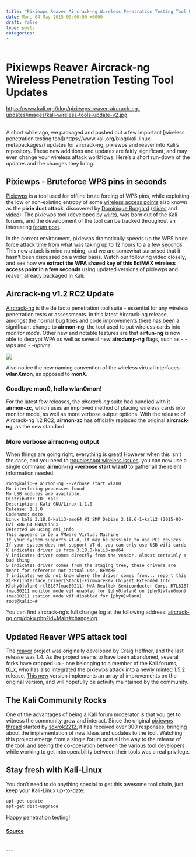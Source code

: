 ```yaml
---
title: "Pixiewps Reaver Aircrack-ng Wireless Penetration Testing Tool Updates"
date: Mon, 04 May 2015 00:00:00 +0000
draft: false
type: posts
categories: 
- 
---
```

# Pixiewps Reaver Aircrack-ng Wireless Penetration Testing Tool Updates
https://www.kali.org/blog/pixiewps-reaver-aircrack-ng-updates/images/kali-wireless-tools-update-v2.jpg
<br/>

<br/>
A short while ago, we packaged and pushed out a few important [wireless penetration testing tool](https://www.kali.org/blog/kali-linux-metapackages/) updates for aircrack-ng, pixiewps and reaver into Kali’s repository. These new additions and updates are fairly significant, and may even change your wireless attack workflows. Here’s a short run-down of the updates and the changes they bring.

Pixiewps - Bruteforce WPS pins in seconds
-----------------------------------------

[Pixiewps](https://github.com/wiire-a/pixiewps) is a tool used for offline brute forcing of WPS pins, while exploiting the low or non-existing entropy of some [wireless access points](https://docs.google.com/spreadsheets/d/1tSlbqVQ59kGn8hgmwcPTHUECQ3o9YhXR91A_p7Nnj5Y/edit?usp=sharing) also known as the **pixie dust attack**, discovered by [Dominique Bongard](https://twitter.com/Reversity/status/490978005859454978) ([slides](http://archive.hack.lu/2014/Hacklu2014_offline_bruteforce_attack_on_wps.pdf) and [video](http://video.adm.ntnu.no/pres/549931214e18d)). The pixiewps tool (developed by [wiire](https://forums.kali.org/member.php?30454-wiire)), was born out of the Kali forums, and the development of the tool can be tracked throughout an interesting [forum post](https://forums.kali.org/showthread.php?24286-WPS-Pixie-Dust-Attack-\(Offline-WPS-Attack\)).

In the correct environment, pixiewps dramatically speeds up the WPS brute force attack time from what was taking up to 12 hours to a [a few seconds](https://www.youtube.com/watch?v=8f6oClT7Wp4). This new attack is mind numbing, and we are somewhat surprised that it hasn’t been discussed on a wider basis. Watch our following video closely, and see how we **extract the WPA shared key of this EdiMAX wireless access point in a few seconds** using updated versions of pixiewps and reaver, already packaged in Kali:

Aircrack-ng v1.2 RC2 Update
---------------------------

[Aircrack-ng](https://www.kali.org/tools/aircrack-ng/) is the de facto penetration tool suite - essential for any wireless penetration tests or assessments. In this latest Aircrack-ng release, amongst the normal bug fixes and code improvements there has been a significant change to **airmon-ng**, the tool used to put wireless cards into _monitor mode_. Other new and notable features are that **airtun-ng** is now able to decrypt WPA as well as several new **airodump-ng** flags, such as _\- -wps_ and _\- -uptime._

[![](https://www.kali.org/blog/pixiewps-reaver-aircrack-ng-updates/images/airmon-ng-1.2rc2-kali-linux1.png)](https://www.kali.org/blog/pixiewps-reaver-aircrack-ng-updates/images/airmon-ng-1.2rc2-kali-linux1.png)

Also notice the new naming convention of the wireless virtual interfaces - **wlanXmon**, as opposed to **monX**.

### Goodbye mon0, hello wlan0mon!

For the latest few releases, the _aircrack-ng_ suite had bundled with it **airmon-zc,** which uses an improved method of placing wireless cards into monitor mode, as well as more verbose output options. With the release of Aircrack-ng 1.2 RC2, **airmon-zc** has officially replaced the original **aircrack-ng**, as the new standard.

### More verbose airmon-ng output

When things are going right, everything is great! However when this isn’t the case, and you need to [troubleshoot wireless issues](https://www.kali.org/docs/troubleshooting/troubleshooting-wireless-driver-issues/), you can now use a single command **airmon-ng –verbose start wlan0** to gather all the relent information needed:

```console
root@kali:~# airmon-ng --verbose start wlan0
No interfering processes found
No LSB modules are available.
Distributor ID: Kali
Description: Kali GNU/Linux 1.1.0
Release: 1.1.0
Codename: moto
Linux kali 3.18.0-kali3-amd64 #1 SMP Debian 3.18.6-1~kali2 (2015-03-02) x86_64 GNU/Linux
Detected VM using dmi_info
This appears to be a VMware Virtual Machine
If your system supports VT-d, it may be possible to use PCI devices
If your system does not support VT-d, you can only use USB wifi cards
K indicates driver is from 3.18.0-kali3-amd64
V indicates driver comes directly from the vendor, almost certainly a bad thing
S indicates driver comes from the staging tree, these drivers are meant for reference not actual use, BEWARE
? indicates we do not know where the driver comes from... report this
X[PHY]Interface Driver[Stack]-FirmwareRev Chipset Extended Info
K[phy0]wlan0 rtl8187[mac80211]-N/A Realtek Semiconductor Corp. RTL8187
(mac80211 monitor mode vif enabled for [phy0]wlan0 on [phy0]wlan0mon)
(mac80211 station mode vif disabled for [phy0]wlan0)
root@kali:~#
```

You can find aircrack-ng’s full change log at the following address: [aircrack-ng.org/doku.php?id=Main#changelog](https://www.aircrack-ng.org/doku.php?id=Main#changelog).

Updated Reaver WPS attack tool
------------------------------

The [reaver](https://www.kali.org/tools/reaver/) project was originally developed by Craig Heffner, and the last release was 1.4. As the project seems to have been abandoned, several forks have cropped up - one belonging to a member of the Kali forums, [t6\_x](https://forums.kali.org/member.php?31103-t6_x), who has also integrated the pixiewps attack into a newly minted 1.5.2 release. [This new](https://github.com/t6x/reaver-wps-fork-t6x) version implements an array of improvements on the original version, and will hopefully be activity maintained by the community.

The Kali Community Rocks
------------------------

One of the advantages of being a Kali forum moderator is that you get to witness the community grow and interact. Since the original [pixiewps thread](https://forums.kali.org/showthread.php?24286-WPS-Pixie-Dust-Attack-\(Offline-WPS-Attack\)) started by [soxrok2212](https://forums.kali.org/member.php?17496-soxrok2212), it has received over 300 responses, bringing about the implementation of new ideas and updates to the tool. Watching this project emerge from a single forum post all the way to the release of the tool, and seeing the co-operation between the various tool developers while working to get interoperability between their tools was a real privilege.

Stay fresh with Kali-Linux
--------------------------

You don’t need to do anything special to get this awesome tool chain, just keep your Kali-Linux up-to-date:

```sh
apt-get update
apt-get dist-upgrade
```

Happy penetration testing!

#### [Source](https://www.kali.org/blog/pixiewps-reaver-aircrack-ng-updates/)

<br/>
---
